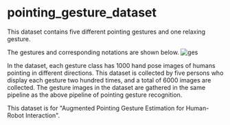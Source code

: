 # pointing_gesture_dataset

This dataset contains five different pointing gestures and one relaxing gesture.

The gestures and corresponding notations are shown below.
![ges](https://user-images.githubusercontent.com/29255976/153866344-61ff236d-1884-4de7-9164-6fafe01c30eb.png)

In the dataset, each gesture class has 1000 hand pose images of humans pointing in different directions. This dataset is collected by five persons who display each gesture two hundred times, and a total of 6000 images are collected. The gesture images in the dataset are gathered in the same pipeline as the above pipeline of pointing gesture recognition. 

This dataset is for "Augmented Pointing Gesture Estimation for Human-Robot Interaction".
